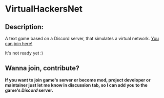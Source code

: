 # VirtualHackersNet
## Description:
A text game based on a Discord server, that simulates a virtual network. [You can join here!](https://discord.gg/gHG3gVhn)

It's not ready yet :)
## Wanna join, contribute?
**If you want to join game's server or become mod, project developer or maintainer just let me know in discussion tab, so I can add you to the game's *Discord* server.**

